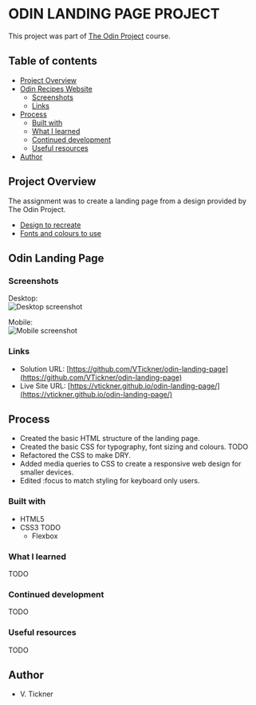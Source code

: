 # ODIN LANDING PAGE PROJECT

This project was part of [The Odin Project](https://www.theodinproject.com) course.

## Table of contents

- [Project Overview](#project-overview)
- [Odin Recipes Website](#odin-landing-page)
  - [Screenshots](#screenshots)
  - [Links](#links)
- [Process](#process)
  - [Built with](#built-with)
  - [What I learned](#what-i-learned)
  - [Continued development](#continued-development)
  - [Useful resources](#useful-resources)
- [Author](#author)

## Project Overview

The assignment was to create a landing page from a design provided by The Odin Project.

- [Design to recreate](desired-outcome.png)
- [Fonts and colours to use](desired-fonts-colors.png)

## Odin Landing Page

### Screenshots

Desktop:  
![Desktop screenshot](./img/desktop-screenshot.jpg)

Mobile:  
![Mobile screenshot](./img/mobile-screenshot.jpg)

### Links

- Solution URL: [https://github.com/VTickner/odin-landing-page](https://github.com/VTickner/odin-landing-page)
- Live Site URL: [https://vtickner.github.io/odin-landing-page/](https://vtickner.github.io/odin-landing-page/)

## Process

- Created the basic HTML structure of the landing page.
- Created the basic CSS for typography, font sizing and colours.
  TODO
- Refactored the CSS to make DRY.
- Added media queries to CSS to create a responsive web design for smaller devices.
- Edited :focus to match styling for keyboard only users.

### Built with

- HTML5
- CSS3
  TODO
  - Flexbox

### What I learned

TODO

### Continued development

TODO

### Useful resources

TODO

## Author

- V. Tickner
